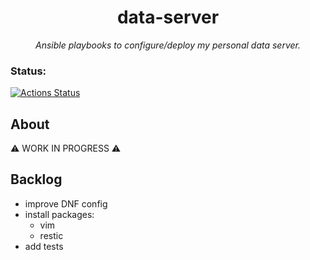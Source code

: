 <h1 align="center">data-server</h1>

*<p align="center">Ansible playbooks to configure/deploy my personal data server.</p>*

### Status:

[![Actions Status](https://github.com/rossijonas/data-server/workflows/CI/badge.svg)](https://github.com/rossijonas/data-server/actions)

## About

⚠️ WORK IN PROGRESS ⚠️

## Backlog

- improve DNF config
- install packages:
  - vim
  - restic
- add tests
